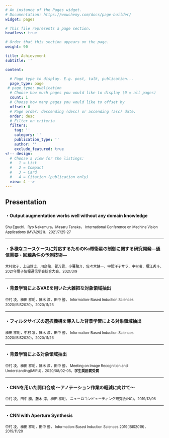 ```yaml
---
# An instance of the Pages widget.
# Documentation: https://wowchemy.com/docs/page-builder/
widget: pages

# This file represents a page section.
headless: true

# Order that this section appears on the page.
weight: 90

title: Achievement
subtitle: ''

content:

  # Page type to display. E.g. post, talk, publication...
  page_type: page
 # page_type: publication
  # Choose how much pages you would like to display (0 = all pages)
  count: 1
  # Choose how many pages you would like to offset by
  offset: 0
  # Page order: descending (desc) or ascending (asc) date.
  order: desc
  # Filter on criteria
  filters:
    tag: ''
    category: ''
    publication_type: ''
    author: ''
    exclude_featured: true
<!-- design:
  # Choose a view for the listings:
  #   1 = List
  #   2 = Compact
  #   3 = Card
  #   4 = Citation (publication only)
  view: 4 -->
---
```


## Presentation
#### ・Output augmentation works well without any domain knowledge
<span style="font-size: 80%">Shu Eguchi，Ryo Nakamura，Masaru Tanaka， International Conference on Machine Vision Applications (MVA2021)，2021/7/25-27</span>

---

#### ・多様なユースケースに対応するためのKa帯衛星の制御に関する研究開発―通信需要・回線条件の予測技術―
<span style="font-size: 80%"> 木村紋子，上田敦士，川島穣，瞿万霆，小暮駿介，佐々木健一，中間洋子サラ，中村凌，堀江秀斗， 2021年電子情報通信学会総合大会，2021/3/9</span>

---  

#### ・背景学習によるVAEを用いた大雑把な対象領域抽出
<span style="font-size: 80%">中村 凌，植田 祥明，藤木 淳，田中 勝， Information-Based Induction Sciences 2020(IBIS2020)，2020/11/26</span>

---

#### ・フィルタサイズの選択機構を導入した背景学習による対象領域抽出
<span style="font-size: 80%">植田 祥明，中村 凌，藤木 淳，田中 勝， Information-Based Induction Sciences 2020(IBIS2020)，2020/11/26</span>

---

#### ・背景学習による対象領域抽出

<span style="font-size: 80%">中村 凌，植田 祥明，藤木 淳，田中 勝， Meeting on Image Recognition and Understanding(MIRU)，2020/08/02-05，**学生奨励賞受賞**</span>


---

#### ・CNNを用いた開口合成 〜アノテーション作業の軽減に向けて〜

<span style="font-size: 80%">中村 凌，田中 勝，藤木 淳，植田 祥明， ニューロコンピューティング研究会(NC)，2019/12/06</span>

---

#### ・CNN with Aperture Synthesis
<span style="font-size: 80%">中村 凌，植田 祥明，田中 勝， Information-Based Induction Sciences 2019(IBIS2019)，2019/11/20</span>
